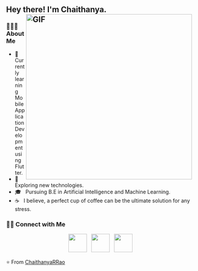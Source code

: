 <h2> Hey there! I'm Chaithanya. 
<img align="right" alt="GIF" src="https://github.com/chaith1912/chaith1912/blob/881b91dbe7f06fb9505ed2cda4340c90c0af56f1/theimage.avif" width="450"/>

<h3> 👨🏻‍💻 About Me </h3>

- 🔭 &nbsp; Currently learning Mobile Application Development using Flutter.
- 🤔 &nbsp; Exploring new technologies.
- 🎓 &nbsp; Pursuing B.E in Artificial Intelligence and Machine Learning.
- ☕ &nbsp; I believe, a perfect cup of coffee can be the ultimate solution for any stress. 


<h3> 🤝🏻 Connect with Me </h3>

<p align="center">
&nbsp; <a href="https://www.instagram.com/chaithanya_._rao
/" target="_blank" rel="noopener noreferrer"><img src="https://img.icons8.com/plasticine/100/000000/instagram-new.png" width="50" /></a>  
&nbsp; <a href="https://www.linkedin.com/in/chaithanya-r-rao-/" target="_blank" rel="noopener noreferrer"><img src="https://img.icons8.com/plasticine/100/000000/linkedin.png" width="50" /></a>
&nbsp; <a href="emailto:raochaithanya56@gmail.com" target="_blank" rel="noopener noreferrer"><img src="https://img.icons8.com/plasticine/100/000000/gmail.png"  width="50" /></a>
</p>

⭐️ From [ChaithanyaRRao](https://github.com/chaith1912)
